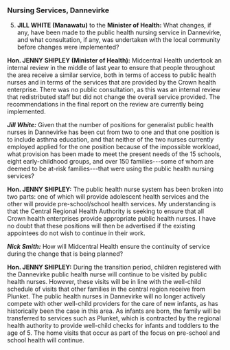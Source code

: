 ### Nursing Services, Dannevirke

5. **JILL WHITE (Manawatu)** to the **Minister of Health:** What changes, if any, have been made to the public health nursing service in Dannevirke, and what consultation, if any, was undertaken with the local community before changes were implemented?

**Hon. JENNY SHIPLEY (Minister of Health):** Midcentral Health undertook an internal review in the middle of last year to ensure that people throughout the area receive a similar service, both in terms of access to public health nurses and in terms of the services that are provided by the Crown health enterprise. There was no public consultation, as this was an internal review that redistributed staff but did not change the overall service provided. The recommendations in the final report on the review are currently being implemented.

***Jill White:*** Given that the number of positions for generalist public health nurses in Dannevirke has been cut from two to one and that one position is to include asthma education, and that neither of the two nurses currently employed applied for the one position because of the impossible workload, what provision has been made to meet the present needs of the 15 schools, eight early-childhood groups, and over 150 families---some of whom are deemed to be at-risk families---that were using the public health nursing services?

**Hon. JENNY SHIPLEY:** The public health nurse system has been broken into two parts: one of which will provide adolescent health services and the other will provide pre-school/school health services. My understanding is that the Central Regional Health Authority is seeking to ensure that all Crown health enterprises provide appropriate public health nurses. I have no doubt that these positions will then be advertised if the existing appointees do not wish to continue in their work.

***Nick Smith:*** How will Midcentral Health ensure the continuity of service during the change that is being planned?

**Hon. JENNY SHIPLEY:** During the transition period, children registered with the Dannevirke public health nurse will continue to be visited by public health nurses. However, these visits will be in line with the well-child schedule of visits that other families in the central region receive from Plunket. The public health nurses in Dannevirke will no longer actively compete with other well-child providers for the care of new infants, as has historically been the case in this area. As infants are born, the family will be transferred to services such as Plunket, which is contracted by the regional health authority to provide well-child checks for infants and toddlers to the age of 5. The home visits that occur as part of the focus on pre-school and school health will continue.